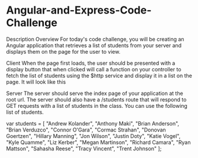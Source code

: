 # Angular-and-Express-Code-Challenge
Description
Overview
For today's code challenge, you will be creating an Angular application that retrieves a list of students from your server and displays them on the page for the user to view.

Client
When the page first loads, the user should be presented with a display button that when clicked will call a function on your controller to fetch the list of students using the $http service and display it in a list on the page. It will look like this

Server
The server should serve the index page of your application at the root url. The server should also have a /students route that will respond to GET requests with a list of students in the class. You can use the following list of students.

var students = [
  "Andrew Kolander",
  "Anthony Maki",
  "Brian Anderson",
  "Brian Verduzco",
  "Connor O'Gara",
  "Cormac Strahan",
  "Donovan Goertzen",
  "Hillary Manning",
  "Jon Wilson",
  "Justin Doty",
  "Katie Vogel",
  "Kyle Quamme",
  "Liz Kerber",
  "Megan Martinson",
  "Richard Camara",
  "Ryan Mattson",
  "Sahasha Reese",
  "Tracy Vincent",
  "Trent Johnson"
];
